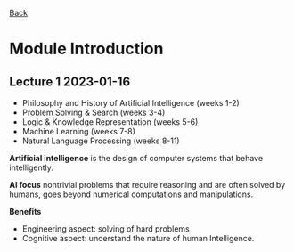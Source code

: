[Back](./readme.md)
# Module Introduction
## Lecture 1 2023-01-16
- Philosophy and History of Artificial Intelligence (weeks 1-2)
- Problem Solving & Search (weeks 3-4)
- Logic & Knowledge Representation (weeks 5-6)
- Machine Learning (weeks 7-8)
- Natural Language Processing (weeks 8-11)

**Artificial intelligence** is the design of computer systems that behave intelligently.

**AI focus** nontrivial problems that require reasoning and are often solved by humans, goes beyond numerical computations and manipulations.

**Benefits**
- Engineering aspect: solving of hard problems
- Cognitive aspect: understand the nature of human Intelligence.
